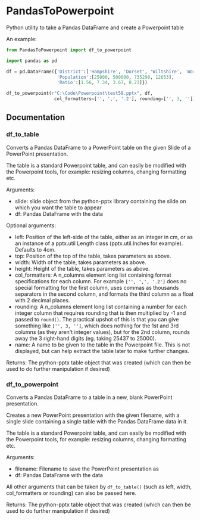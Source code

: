 # PandasToPowerpoint
Python utility to take a Pandas DataFrame and create a Powerpoint table

An example:

```python
from PandasToPowerpoint import df_to_powerpoint

import pandas as pd

df = pd.DataFrame({'District':['Hampshire', 'Dorset', 'Wiltshire', 'Worcestershire'],
				   'Population':[25000, 500000, 735298, 12653],
				   'Ratio':[1.56, 7.34, 3.67, 8.23]})

df_to_powerpoint(r"C:\Code\Powerpoint\test58.pptx", df,
				  col_formatters=['', ',', '.2'], rounding=['', 3, ''])
```

## Documentation

### df_to_table
Converts a Pandas DataFrame to a PowerPoint table on the given
Slide of a PowerPoint presentation.

The table is a standard Powerpoint table, and can easily be modified with the Powerpoint tools,
for example: resizing columns, changing formatting etc.

Arguments:
 - slide: slide object from the python-pptx library containing the slide on which you want the table to appear
 - df: Pandas DataFrame with the data
 
Optional arguments:
 - left: Position of the left-side of the table, either as an integer in cm, or as an instance of a
   pptx.util Length class (pptx.util.Inches for example). Defaults to 4cm.
 - top: Position of the top of the table, takes parameters as above.
 - width: Width of the table, takes parameters as above.
 - height: Height of the table, takes parameters as above.
 - col_formatters: A n_columns element long list containing format specifications for each column.
 For example `['', ',', '.2']` does no special formatting for the first column, uses commas as thousands separators
 in the second column, and formats the third column as a float with 2 decimal places.
 - rounding: A n_columns element long list containing a number for each integer column that requires rounding
 that is then multiplied by -1 and passed to `round()`. The practical upshot of this is that you can give something like
 `['', 3, '']`, which does nothing for the 1st and 3rd columns (as they aren't integer values), but for the 2nd column, rounds away the 3 right-hand digits (eg. taking 25437 to 25000).
 - name: A name to be given to the table in the Powerpoint file. This is not displayed, but can help
 extract the table later to make further changes.

 Returns:
 The python-pptx table object that was created (which can then be used to do further manipulation if desired)

### df_to_powerpoint
Converts a Pandas DataFrame to a table in a new, blank PowerPoint presentation.
    
Creates a new PowerPoint presentation with the given filename, with a single slide
containing a single table with the Pandas DataFrame data in it.

The table is a standard Powerpoint table, and can easily be modified with the Powerpoint tools,
for example: resizing columns, changing formatting etc.

Arguments:
 - filename: Filename to save the PowerPoint presentation as
 - df: Pandas DataFrame with the data

All other arguments that can be taken by `df_to_table()` (such as left, width, col_formatters or rounding) can also
be passed here.

Returns:
The python-pptx table object that was created (which can then be used to do further manipulation if desired)
